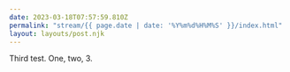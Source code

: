 ```yaml
---
date: 2023-03-18T07:57:59.810Z
permalink: "stream/{{ page.date | date: '%Y%m%d%H%M%S' }}/index.html"
layout: layouts/post.njk
---
```

Third test. One, two, 3.